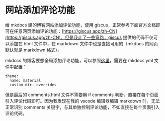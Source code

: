 # 网站添加评论功能

给 mkdocs 建的博客网站添加评论功能，使用 giscus，正常参考下面官方文档即可在任意网页添加评论功能：[https://giscus.app/zh-CN](https://giscus.app/zh-CN)。但是我走了一些弯路，giscus 提供的代码不仅可以添加在 html 文件中，在 markdown 文件中也是直接可用的（mkdocs 的网页默认就是 markdown 格式）。

mkdocs 的博客要想全局添加评论功能，可以参照[这里](https://blog.csdn.net/m0_63203517/article/details/133819706)，需要在 mkdocs.yml 文件中配置：

<!-- 代码块开始，后面考虑怎么添加右上角复制代码按钮 -->

```
theme:
  name: material
  custom_dir: overrides
```

但是最后的 comments.html 文件不需要用 if comments 判断，直接在每个页面引入评论代码即可。因为我发现在我的 vscode 编辑器编辑 markdown 时，无法正常识别 comments 关键字，与其单独控制评论功能，不如直接在每个页面引入评论代码。
